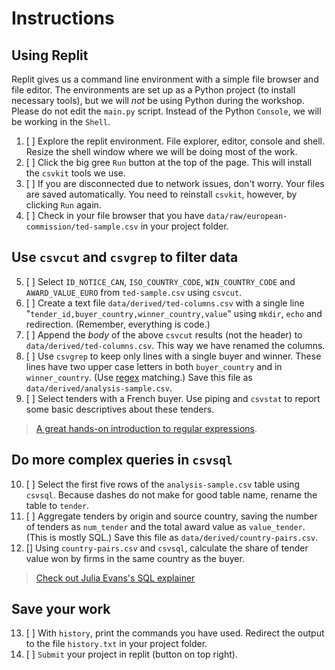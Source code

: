# Instructions
## Using Replit
Replit gives us a command line environment with a simple file browser and file editor. The environments are set up as a Python project (to install necessary tools), but we will *not* be using Python during the workshop. Please do not edit the `main.py` script. Instead of the Python `Console`, we will be working in the `Shell`.

1. [ ] Explore the replit environment. File explorer, editor, console and shell. Resize the shell window where we will be doing most of the work.
2. [ ] Click the big gree `Run` button at the top of the page. This will install the `csvkit` tools we use. 
3. [ ] If you are disconnected due to network issues, don't worry. Your files are saved automatically. You need to reinstall `csvkit`, however, by clicking `Run` again.
4. [ ] Check in your file browser that you have `data/raw/european-commission/ted-sample.csv` in your project folder.

## Use `csvcut` and `csvgrep` to filter data
5. [ ] Select `ID_NOTICE_CAN`, `ISO_COUNTRY_CODE`, `WIN_COUNTRY_CODE` and `AWARD_VALUE_EURO` from `ted-sample.csv` using `csvcut`.
6. [ ] Create a text file `data/derived/ted-columns.csv` with a single line "`tender_id,buyer_country,winner_country,value`" using `mkdir`, `echo` and redirection. (Remember, everything is code.)
7. [ ] Append the *body* of the above `csvcut` results (not the header) to `data/derived/ted-columns.csv`. This way we have renamed the columns.
8. [ ] Use `csvgrep` to keep only lines with a single buyer and winner. These lines have two upper case letters in both `buyer_country` and in `winner_country`. (Use [regex](https://regexone.com/) matching.) Save this file as `data/derived/analysis-sample.csv`.
9. [ ] Select tenders with a French buyer. Use piping and `csvstat` to report some basic descriptives about these tenders.

> [A great hands-on introduction to regular expressions](https://regexone.com/).

## Do more complex queries in `csvsql`
10. [ ] Select the first five rows of the `analysis-sample.csv` table using `csvsql`. Because dashes do not make for good table name, rename the table to `tender`.
11. [ ] Aggregate tenders by origin and source country, saving the number of tenders as `num_tender` and the total award value as `value_tender`. (This is mostly SQL.) Save this file as `data/derived/country-pairs.csv`.
12. [] Using `country-pairs.csv` and `csvsql`, calculate the share of tender value won by firms in the same country as the buyer.

> [Check out Julia Evans's SQL explainer](https://wizardzines.com/zines/sql/)

## Save your work
13. [ ] With `history`, print the commands you have used. Redirect the output to the file `history.txt` in your project folder.
14. [ ] `Submit` your project in replit (button on top right).
